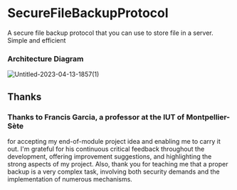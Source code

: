 # SecureFileBackupProtocol
A secure file backup protocol that you can use to store file in a server. Simple and efficient

### Architecture Diagram

![Untitled-2023-04-13-1857(1)](https://github.com/Nayggets/SecureFileBackupProtocol/assets/79973358/e12162a7-0dd0-4f6d-b7f4-dab07fa9a3cd)


## Thanks
### Thanks to Francis Garcia, a professor at the IUT of Montpellier-Sète
for accepting my end-of-module project idea and enabling me to carry it out. I'm grateful for his continuous critical feedback throughout the development, offering improvement suggestions, and highlighting the strong aspects of my project.
Also, thank you for teaching me that a proper backup is a very complex task, involving both security demands and the implementation of numerous mechanisms.
